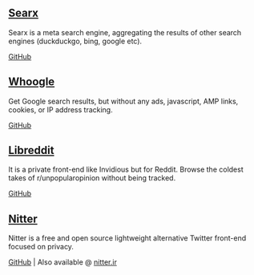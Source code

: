 ## [Searx](https://sx.alefvanoon.xyz/)

Searx is a meta search engine, aggregating the results of other search engines (duckduckgo, bing, google etc).

[GitHub](https://github.com/searx/searx)

## [Whoogle](https://s.alefvanoon.xyz/)

Get Google search results, but without any ads, javascript, AMP links, cookies, or IP address tracking.

[GitHub](https://github.com/benbusby/whoogle-search)

## [Libreddit](https://libreddit.alefvanoon.xyz/)

It is a private front-end like Invidious but for Reddit. Browse the coldest takes of r/unpopularopinion without being tracked.

[GitHub](https://github.com/spikecodes/libreddit)

## [Nitter](https://nitter.alefvanoon.xyz/)

Nitter is a free and open source lightweight alternative Twitter front-end focused on privacy.

[GitHub](https://github.com/zedeus/nitter) | Also available @ [nitter.ir](https://nitter.ir)
